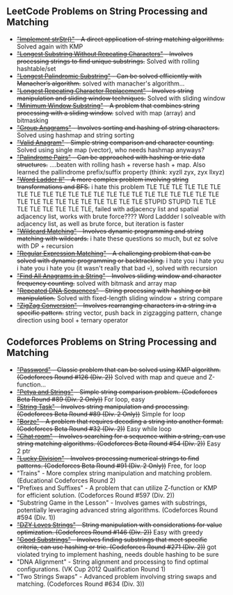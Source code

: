 ## LeetCode Problems on String Processing and Matching
- ~~["Implement strStr()"](https://leetcode.com/problems/find-the-index-of-the-first-occurrence-in-a-string/description/) - A direct application of string matching algorithms.~~ Solved again with KMP
- ~~["Longest Substring Without Repeating Characters"](https://leetcode.com/problems/longest-substring-without-repeating-characters/description/) - Involves processing strings to find unique substrings.~~ Solved with rolling hashtable/set
- ~~["Longest Palindromic Substring"](https://leetcode.com/problems/longest-palindromic-substring/description/) - Can be solved efficiently with Manacher’s algorithm.~~ solved with manacher's algorithm...
- ~~["Longest Repeating Character Replacement"](https://leetcode.com/problems/longest-repeating-character-replacement/) - Involves string manipulation and sliding window techniques.~~ Solved with sliding window
- ~~["Minimum Window Substring"](https://leetcode.com/problems/minimum-window-substring) - A problem that combines string processing with a sliding window.~~ solved with map (array) and bitmasking
- ~~["Group Anagrams"](https://leetcode.com/problems/group-anagrams/) - Involves sorting and hashing of string characters.~~ Solved using hashmap and string sorting
- ~~["Valid Anagram"](https://leetcode.com/problems/valid-anagram/) - Simple string comparison and character counting.~~ Solved using single map (vector), who needs hashmap anyways?
- ~~["Palindrome Pairs"](https://leetcode.com/problems/palindrome-pairs/) - Can be approached with hashing or trie data structures.~~ ....beaten with rolling hash + reverse hash + map. Also learned the pallindrome prefix/suffix property (think: xyzll zyx, zyx llxyz)
- ~~["Word Ladder II"](https://leetcode.com/problems/word-ladder-ii/) - A more complex problem involving string transformations and BFS.~~ i hate this problem TLE TLE TLE TLE TLE TLE TLE TLE TLE TLE TLE TLE TLE TLE TLE TLE TLE TLE TLE TLE TLE TLE TLE TLE TLE TLE TLE TLE TLE TLE TLE TLE STUPID STUPID TLE TLE TLE TLE TLE TLE TLE TLE, failed with adjacency list and spatial adjacency list, works with brute force???? Word Laddder I solveable with adjacency list, as well as brute force, but iteration is faster
- ~~["Wildcard Matching"](https://leetcode.com/problems/wildcard-matching/) - Involves dynamic programming and string matching with wildcards.~~ i hate these questions so much, but ez solve with DP + recursion
- ~~["Regular Expression Matching"](https://leetcode.com/problems/regular-expression-matching/) - A challenging problem that can be solved with dynamic programming or backtracking.~~ i hate you i hate you i hate you i hate you (it wasn't really that bad 💀), solved with recursion
- ~~["Find All Anagrams in a String"](https://leetcode.com/problems/find-all-anagrams-in-a-string/) - Involves sliding window and character frequency counting.~~ solved with bitmask and array map
- ~~["Repeated DNA Sequences"](https://leetcode.com/problems/repeated-dna-sequences/description/) - String processing with hashing or bit manipulation.~~ Solved with fixed-length sliding window + string compare
- ~~["ZigZag Conversion"](https://leetcode.com/problems/zigzag-conversion/) - Involves rearranging characters in a string in a specific pattern.~~ string vector, push back in zigzagging pattern, change direction using bool + ternary operator

## Codeforces Problems on String Processing and Matching
- ~~["Password"](https://codeforces.com/problemset/problem/126/B) - Classic problem that can be solved using KMP algorithm. (Codeforces Round #126 (Div. 2))~~ Solved with map and queue and Z-function...
- ~~["Petya and Strings"](https://codeforces.com/problemset/problem/112/A) - Simple string comparison problem. (Codeforces Beta Round #89 (Div. 2 Only))~~ For loop, easy
- ~~["String Task"](https://codeforces.com/problemset/problem/118/A) - Involves string manipulation and processing. (Codeforces Beta Round #89 (Div. 2 Only))~~ Simple for loop
- ~~["Borze"](https://codeforces.com/problemset/problem/32/B) - A problem that requires decoding a string into another format. (Codeforces Beta Round #32 (Div. 2))~~ Easy while loop
- ~~["Chat room"](https://codeforces.com/problemset/problem/58/A) - Involves searching for a sequence within a string, can use string matching algorithms. (Codeforces Beta Round #54 (Div. 2))~~ Easy 2 ptr
- ~~["Lucky Division"](https://codeforces.com/problemset/problem/122/A) - Involves processing numerical strings to find patterns. (Codeforces Beta Round #91 (Div. 2 Only))~~ Free, for loop
- "Trains" - More complex string manipulation and matching problem. (Educational Codeforces Round 2)
- "Prefixes and Suffixes" - A problem that can utilize Z-function or KMP for efficient solution. (Codeforces Round #597 (Div. 2))
- "Substring Game in the Lesson" - Involves games with substrings, potentially leveraging advanced string algorithms. (Codeforces Round #594 (Div. 1))
- ~~["DZY Loves Strings"](https://codeforces.com/problemset/problem/447/B) - String manipulation with considerations for value optimization. (Codeforces Round #146 (Div. 2))~~ Easy with greedy
- ~~["Good Substrings"](https://codeforces.com/problemset/problem/271/D) - Involves finding substrings that meet specific criteria, can use hashing or trie. (Codeforces Round #271 (Div. 2))~~ got violated trying to implement hashing, needs double hashing to be sure
- "DNA Alignment" - String alignment and processing to find optimal configurations. (VK Cup 2012 Qualification Round 1)
- "Two Strings Swaps" - Advanced problem involving string swaps and matching. (Codeforces Round #634 (Div. 3))
